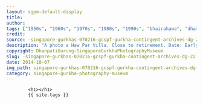 ```yaml
---
layout: sgpm-default-display
title: 
author: 
tags: ["1950s", "1960s", "1970s", "1980s", "1990s", "bhairahawa", "dharan", "gurkhas", "kathmandu", "nepal", "pokhara", "singapore", "singapore gurkha archive", "singapore gurkha old photographs", "singapore gurkha photography museum", "singapore gurkhas"]
credit: 
source: -singapore-gurkhas-070216-gcspf-gurkha-contingent-archives-dg-22
description: "A photo a Haw Par Villa. Close to retirement. Date: Early 1980s."
copyright: DhanpatiGurung-SingaporeGurkhaPhotographyMuseum
slug: -singapore-gurkhas-070216-gcspf-gurkha-contingent-archives-dg-22
date: 2014-10-07
img_path: singapore-gurkhas-070216-gcspf-gurkha-contingent-archives-dg-22.jpg
category: singapore-gurkha-photography-museum
---
```

	 		

	 		<h1></h1>
	 		{{ site.tags }}
	 		
